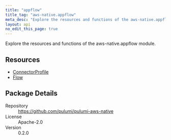 ```yaml
---
title: "appflow"
title_tag: "aws-native.appflow"
meta_desc: "Explore the resources and functions of the aws-native.appflow module."
layout: api
no_edit_this_page: true
---
```


<!-- WARNING: this file was generated by Pulumi Docs Generator. -->
<!-- Do not edit by hand unless you're certain you know what you are doing! -->

Explore the resources and functions of the aws-native.appflow module.

<h2 id="resources">Resources</h2>
<ul class="api">
    <li><a href="connectorprofile" title="ConnectorProfile"><span class="symbol resource"></span>ConnectorProfile</a></li>
    <li><a href="flow" title="Flow"><span class="symbol resource"></span>Flow</a></li>
</ul>

<h2 id="package-details">Package Details</h2>
<dl class="package-details">
	<dt>Repository</dt>
	<dd><a href="https://github.com/pulumi/pulumi-aws-native">https://github.com/pulumi/pulumi-aws-native</a></dd>
	<dt>License</dt>
	<dd>Apache-2.0</dd>
	<dt>Version</dt>
	<dd>0.2.0</dd>
</dl>

